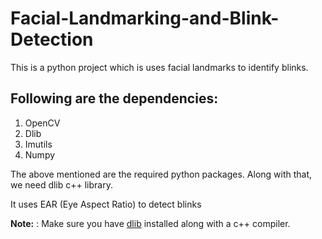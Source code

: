 # Facial-Landmarking-and-Blink-Detection
This is a python project which is uses facial landmarks to identify blinks. 
## Following are the dependencies:
1. OpenCV
2. Dlib
3. Imutils
3. Numpy

The above mentioned are the required python packages. Along with that, we need dlib c++ library.

It uses EAR (Eye Aspect Ratio) to detect blinks

**Note:** : Make sure you have [dlib](http://dlib.net/) installed along with a c++ compiler.
